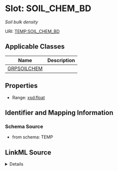 # Slot: SOIL_CHEM_BD
_Soil bulk density_


URI: [TEMP:SOIL_CHEM_BD](https://example.org/TEMP/SOIL_CHEM_BD)



<!-- no inheritance hierarchy -->




## Applicable Classes

| Name | Description |
| --- | --- |
[GRPSOILCHEM](GRPSOILCHEM.md) | 






## Properties

* Range: [xsd:float](xsd:float)







## Identifier and Mapping Information







### Schema Source


* from schema: TEMP




## LinkML Source

<details>
```yaml
name: SOIL_CHEM_BD
description: Soil bulk density
from_schema: TEMP
rank: 1000
alias: SOIL_CHEM_BD
domain_of:
- GRP_SOIL_CHEM
range: float
unit:
  symbol: g cm-3

```
</details>